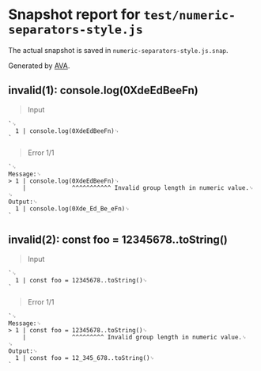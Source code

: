 # Snapshot report for `test/numeric-separators-style.js`

The actual snapshot is saved in `numeric-separators-style.js.snap`.

Generated by [AVA](https://avajs.dev).

## invalid(1): console.log(0XdeEdBeeFn)

> Input

    `␊
      1 | console.log(0XdeEdBeeFn)␊
    `

> Error 1/1

    `␊
    Message:␊
    > 1 | console.log(0XdeEdBeeFn)␊
        |             ^^^^^^^^^^^ Invalid group length in numeric value.␊
    ␊
    Output:␊
      1 | console.log(0Xde_Ed_Be_eFn)␊
    `

## invalid(2): const foo = 12345678..toString()

> Input

    `␊
      1 | const foo = 12345678..toString()␊
    `

> Error 1/1

    `␊
    Message:␊
    > 1 | const foo = 12345678..toString()␊
        |             ^^^^^^^^^ Invalid group length in numeric value.␊
    ␊
    Output:␊
      1 | const foo = 12_345_678..toString()␊
    `
